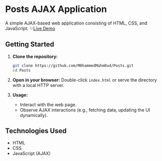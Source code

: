 # Posts AJAX Application

A simple AJAX-based web application consisting of HTML, CSS, and JavaScript.
✨[Live Demo](https://m0hammedmahm0ud.github.io/Posts/)

## Getting Started

1. **Clone the repository:**

   ```bash
   git clone https://github.com/M0hammedMahm0ud/Posts.git
   cd Posts
   ```

2. **Open in your browser:**
   Double-click `index.html` or serve the directory with a local HTTP server.

3. **Usage:**
   - Interact with the web page.
   - Observe AJAX interactions (e.g., fetching data, updating the UI dynamically).

## Technologies Used

- HTML
- CSS
- JavaScript (AJAX)
